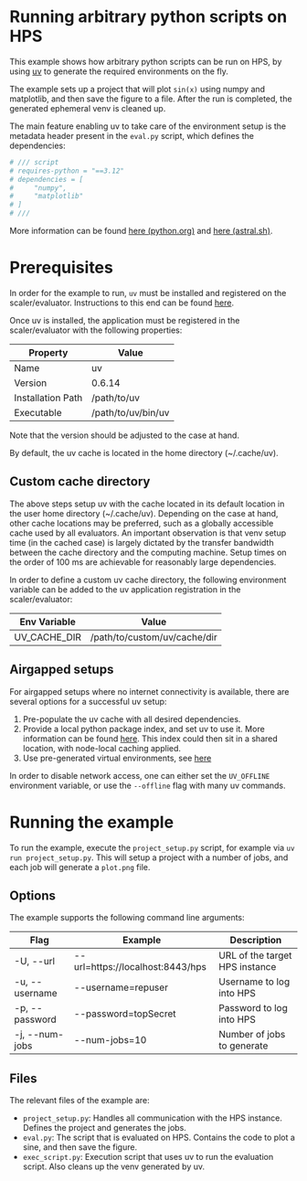 # Running arbitrary python scripts on HPS
This example shows how arbitrary python scripts can be run on HPS, by using [uv](https://docs.astral.sh/uv/) to generate 
the required environments on the fly.

The example sets up a project that will plot `sin(x)` using numpy and matplotlib, and then save 
the figure to a file. After the run is completed, the generated ephemeral venv is cleaned up.

The main feature enabling uv to take care of the environment setup is the metadata header present 
in the `eval.py` script, which defines the dependencies:

```python
# /// script
# requires-python = "==3.12"
# dependencies = [
#     "numpy",
#     "matplotlib"
# ]
# ///
```

More information can be found [here (python.org)](https://packaging.python.org/en/latest/specifications/inline-script-metadata/#inline-script-metadata) and [here (astral.sh)](https://docs.astral.sh/uv/guides/scripts/#running-a-script-with-dependencies).

# Prerequisites
In order for the example to run, `uv` must be installed and registered on the scaler/evaluator. 
Instructions to this end can be found [here](https://docs.astral.sh/uv/getting-started/installation/).

Once uv is installed, the application must be registered in the scaler/evaluator with the following properties:

| **Property**      | **Value**                 |
|-------------------|---------------------------|
|   Name            |   uv                      |
|   Version         |  0.6.14                   | 
| Installation Path | /path/to/uv               |
| Executable        | /path/to/uv/bin/uv        |

Note that the version should be adjusted to the case at hand. 

By default, the uv cache is located in the home directory (~/.cache/uv). 

## Custom cache directory
The above steps setup uv with the cache located in its default location in the user home directory (~/.cache/uv). 
Depending on the case at hand, other cache locations may be preferred, such as a globally accessible 
cache used by all evaluators. An important observation is that venv setup time (in the cached case) 
is largely dictated by the transfer bandwidth between the cache directory and the computing machine. 
Setup times on the order of 100 ms are achievable for reasonably large dependencies.

In order to define a custom uv cache directory, the following environment variable can be added to 
the uv application registration in the scaler/evaluator:

| **Env Variable** | **Value**                            |
|------------------|--------------------------------------|
| UV_CACHE_DIR     | /path/to/custom/uv/cache/dir         |

## Airgapped setups
For airgapped setups where no internet connectivity is available, there are several options for a 
successful uv setup:

1. Pre-populate the uv cache with all desired dependencies.
2. Provide a local python package index, and set uv to use it. More information can be found
[here](https://docs.astral.sh/uv/configuration/indexes/). This index could then sit in a shared 
location, with node-local caching applied.
3. Use pre-generated virtual environments, see [here](https://docs.astral.sh/uv/reference/cli/#uv-venv)

In order to disable network access, one can either set the `UV_OFFLINE` environment variable, or 
use the `--offline` flag with many uv commands. 

# Running the example
To run the example, execute the `project_setup.py` script, for example via `uv run project_setup.py`.
This will setup a project with a number of jobs, and each job will generate a `plot.png` file.


## Options
The example supports the following command line arguments:

| **Flag**               | **Example** | **Description**                                                              |
|------------------------|----------------------------------|---------------------------------------------------------|
| -U, --url              | --url=https://localhost:8443/hps |URL of the target HPS instance                           |
| -u, --username         | --username=repuser               |Username to log into HPS                                 |
| -p, --password         | --password=topSecret             |Password to log into HPS                                 |
| -j, --num-jobs         | --num-jobs=10                    |Number of jobs to generate                               |

## Files
The relevant files of the example are:

- `project_setup.py`: Handles all communication with the HPS instance. Defines the project and 
generates the jobs.
- `eval.py`: The script that is evaluated on HPS. Contains the code to plot a sine, and then save 
the figure.
- `exec_script.py`: Execution script that uses uv to run the evaluation script. Also cleans up the 
venv generated by uv.